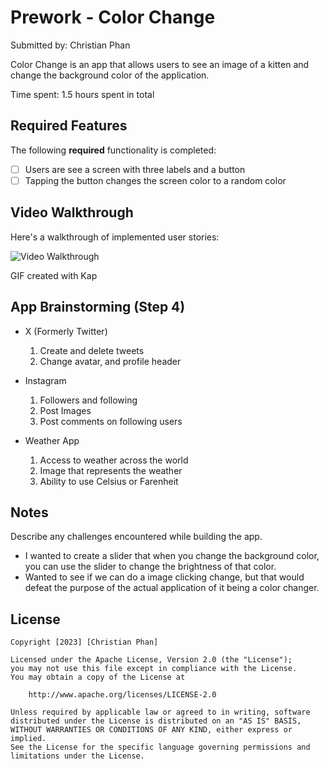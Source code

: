 # Prework - Color Change

Submitted by: Christian Phan

Color Change is an app that allows users to see an image of a kitten and change the background color of the application.

Time spent: 1.5 hours spent in total

## Required Features

The following **required** functionality is completed:

- [ ] Users are see a screen with three labels and a button
- [ ] Tapping the button changes the screen color to a random color
 
## Video Walkthrough

Here's a walkthrough of implemented user stories:

<img src='![](https://github.com/Yuldy/IOSPreWork/blob/main/Kapture%202023-08-25%20at%2017.35.22.gif)
' title='Video Walkthrough' width='' alt='Video Walkthrough' />

GIF created with Kap  

## App Brainstorming (Step 4)
- X (Formerly Twitter)
  1. Create and delete tweets
  2. Change avatar, and profile header

- Instagram
  1. Followers and following
  2. Post Images
  3. Post comments on following users
 
- Weather App
  1. Access to weather across the world
  2. Image that represents the weather
  3. Ability to use Celsius or Farenheit

## Notes

Describe any challenges encountered while building the app.
- I wanted to create a slider that when you change the background color, you can use the slider to change the brightness of that color.
- Wanted to see if we can do a image clicking change, but that would defeat the purpose of the actual application of it being a color changer.

## License

    Copyright [2023] [Christian Phan]

    Licensed under the Apache License, Version 2.0 (the "License");
    you may not use this file except in compliance with the License.
    You may obtain a copy of the License at

        http://www.apache.org/licenses/LICENSE-2.0

    Unless required by applicable law or agreed to in writing, software
    distributed under the License is distributed on an "AS IS" BASIS,
    WITHOUT WARRANTIES OR CONDITIONS OF ANY KIND, either express or implied.
    See the License for the specific language governing permissions and
    limitations under the License.
